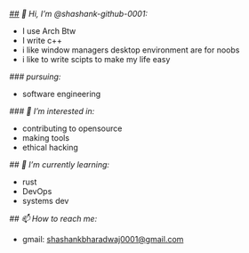 *[##](##) 👋 Hi, I’m @shashank-github-0001:*

* I use Arch Btw
* I write c++
* i like window managers desktop environment are for noobs
* i like to write scipts to make my life easy

*### pursuing:*

* software engineering

*### 👀 I’m interested in:*

* contributing to opensource
* making tools
* ethical hacking

*## 🌱 I’m currently learning:*

* rust
* DevOps
* systems dev

*## 📫 How to reach me:*

* gmail: shashankbharadwaj0001@gmail.com
